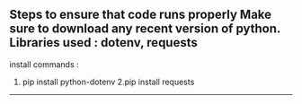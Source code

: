 Steps to ensure that code runs properly
Make sure to download any recent version of python.
Libraries used : dotenv, requests
----------------------------------------------------------------
install commands :
1. pip install python-dotenv
2.pip install requests
---------------------------------------------------------------

